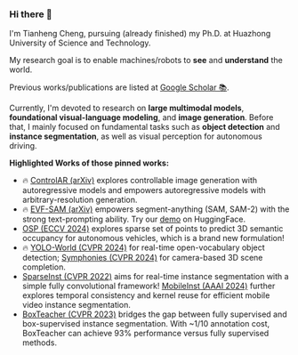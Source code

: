 ### Hi there 👋

I'm Tianheng Cheng, pursuing (already finished) my Ph.D. at Huazhong University of Science and Technology.

My research goal is to enable machines/robots to **see** and **understand** the world.

Previous works/publications are listed at [Google Scholar 📚](https://scholar.google.com/citations?user=PH8rJHYAAAAJ).

Currently, I'm devoted to research on **large multimodal models**, **foundational visual-language modeling**, and **image generation**. Before that, I mainly focused on fundamental tasks such as **object detection** and **instance segmentation**, as well as visual perception for autonomous driving.

**Highlighted Works of those pinned works:**

* 🔥 [ControlAR (arXiv)](https://github.com/hustvl/ControlAR) explores controllable image generation with autoregressive models and empowers autoregressive models with arbitrary-resolution generation.
* 🔥 [EVF-SAM (arXiv)](https://github.com/hustvl/EVF-SAM) empowers segment-anything (SAM, SAM-2) with the strong text-prompting ability. Try our [demo](https://github.com/hustvl/EVF-SAM) on HuggingFace.
* [OSP (ECCV 2024)](https://github.com/hustvl/osp) explores sparse set of points to predict 3D semantic occupancy for autonomous vehicles, which is a brand new formulation!
* 🔥 [YOLO-World (CVPR 2024)](https://github.com/AILab-CVC/YOLO-World) for real-time open-vocabulary object detection; [Symphonies (CVPR 2024)](https://github.com/hustvl/Symphonies) for camera-based 3D scene completion.
* [SparseInst (CVPR 2022)](https://github.com/hustvl/SparseInst) aims for real-time instance segmentation with a simple fully convolutional framework! [MobileInst (AAAI 2024)](https://ojs.aaai.org/index.php/AAAI/article/view/28555) further explores temporal consistency and kernel reuse for efficient mobile video instance segmentation.
* [BoxTeacher (CVPR 2023)](https://github.com/hustvl/BoxTeacher) bridges the gap between fully supervised and box-supervised instance segmentation. With ~1/10 annotation cost, BoxTeacher can achieve 93% performance versus fully supervised methods.
